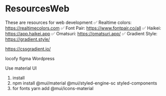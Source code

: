 # ResourcesWeb
These are resources for web development
✅ Realtime colors: https://realtimecolors.com
✅ Font Pair: https://www.fontpair.co/all
✅ Haikei: https://app.haikei.app
✅ Omatsuri: https://omatsuri.app/
✅ Gradient Style: https://gradient.style/



https://cssgradient.io/

locofy
figma
Wordpress

Use material UI

1. install
2. npm install @mui/material @mui/styled-engine-sc styled-components
3. for fonts yarn add @mui/icons-material
